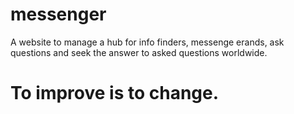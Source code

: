 # messenger
A website to manage a hub for info finders, messenge erands, ask questions and seek the answer to asked questions worldwide.
# To improve is to change.
